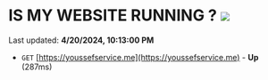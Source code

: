 # IS MY WEBSITE RUNNING ? [![](https://img.shields.io/static/v1?label=Sponsor&message=%E2%9D%A4&logo=GitHub&color=%23fe8e86)](https://github.com/sponsors/<username>)

Last updated: **4/20/2024, 10:13:00 PM**

- `GET` [https://youssefservice.me](https://youssefservice.me) - **Up** (287ms)
